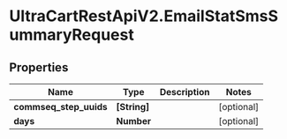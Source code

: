 # UltraCartRestApiV2.EmailStatSmsSummaryRequest

## Properties
Name | Type | Description | Notes
------------ | ------------- | ------------- | -------------
**commseq_step_uuids** | **[String]** |  | [optional] 
**days** | **Number** |  | [optional] 


